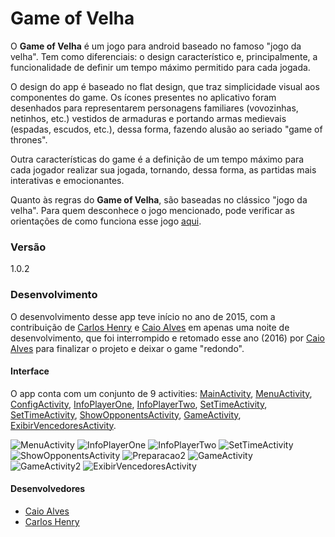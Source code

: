 # Game of Velha

O **Game of Velha** é um jogo para android baseado no famoso "jogo da velha". Tem como diferenciais: o design característico e, principalmente, a funcionalidade de definir um tempo máximo permitido para cada jogada. 

O design do app é baseado no flat design, que traz simplicidade visual aos componentes do game. Os ícones presentes no aplicativo foram desenhados para representarem personagens familiares (vovozinhas, netinhos, etc.) vestidos de armaduras e portando armas medievais (espadas, escudos, etc.), dessa forma, fazendo alusão ao seriado "game of thrones".

Outra características do game é a definição de um tempo máximo para cada jogador realizar sua jogada, tornando, dessa forma, as partidas mais interativas e emocionantes.

Quanto às regras do **Game of Velha**, são baseadas no clássico "jogo da velha". Para quem desconhece o jogo mencionado, pode verificar as orientações de como funciona esse jogo [aqui](https://pt.wikipedia.org/wiki/Jogo_da_velha).

### Versão
1.0.2

### Desenvolvimento

O desenvolvimento desse app teve início no ano de 2015, com a contribuição de [Carlos Henry](https://github.com/henrywm) e [Caio Alves](https://github.com/alvescaio) em apenas uma noite de desenvolvimento, que foi interrompido e retomado esse ano (2016) por [Caio Alves](https://github.com/alvescaio) para finalizar o projeto e deixar o game "redondo".

#### Interface

O app conta com um conjunto de 9 activities: [MainActivity], [MenuActivity], [ConfigActivity], [InfoPlayerOne], [InfoPlayerTwo], [SetTimeActivity], [SetTimeActivity], [ShowOpponentsActivity], [GameActivity], [ExibirVencedoresActivity].

![MenuActivity](https://github.com/SeraQueQual/Game_of_velha/blob/master/screnshots/Menu.png?raw=true "Menu")
![InfoPlayerOne](https://github.com/SeraQueQual/Game_of_velha/blob/master/screnshots/Player1.png?raw=true "Nome do primeiro jogador")
![InfoPlayerTwo](https://github.com/SeraQueQual/Game_of_velha/blob/master/screnshots/Player2.png?raw=true "Nome do segundo jogador")
![SetTimeActivity](https://github.com/SeraQueQual/Game_of_velha/blob/master/screnshots/Tempo.png?raw=true "Tempo de jogada")
![ShowOpponentsActivity](https://github.com/SeraQueQual/Game_of_velha/blob/master/screnshots/Preparacao1.png?raw=true "Preparação")
![Preparacao2](https://github.com/SeraQueQual/Game_of_velha/blob/master/screnshots/Preparacao.png?raw=true "Preparação 2")
![GameActivity](https://github.com/SeraQueQual/Game_of_velha/blob/master/screnshots/Vitoria(2).png?raw=true "Vitoria1")
![GameActivity2](https://github.com/SeraQueQual/Game_of_velha/blob/master/screnshots/Vitoria.png?raw=true "Vitoria2")
![ExibirVencedoresActivity](https://github.com/SeraQueQual/Game_of_velha/blob/master/screnshots/ExibirVencedores.png?raw=true "ExibirVencedoresActiviy")

#### Desenvolvedores

- [Caio Alves](https://github.com/alvescaio)
- [Carlos Henry](https://github.com/henrywm)




[MainActivity]: <https://github.com/SeraQueQual/Game_of_velha/blob/master/app/src/main/java/br/com/oficinadocodigo/MainActivity.java>
[MenuActivity]: <https://github.com/SeraQueQual/Game_of_velha/blob/master/app/src/main/java/br/com/oficinadocodigo/MenuActivity.java>
[ConfigActivity]: <https://github.com/SeraQueQual/Game_of_velha/blob/master/app/src/main/java/br/com/oficinadocodigo/ConfigActivity.java>
[InfoPlayerOne]: <https://github.com/SeraQueQual/Game_of_velha/blob/master/app/src/main/java/br/com/oficinadocodigo/game_of_velha/InfoPlayerOne.java>
[InfoPlayerTwo]: <https://github.com/SeraQueQual/Game_of_velha/blob/master/app/src/main/java/br/com/oficinadocodigo/game_of_velha/InfoPlayerTwo.java>
[SetTimeActivity]: <https://github.com/SeraQueQual/Game_of_velha/blob/master/app/src/main/java/br/com/oficinadocodigo/SetTimeActivity.java>
[ShowOpponentsActivity]: <https://github.com/SeraQueQual/Game_of_velha/blob/master/app/src/main/java/br/com/oficinadocodigo/ShowOpponentsActivity.java>
[GameActivity]: <https://github.com/SeraQueQual/Game_of_velha/blob/master/app/src/main/java/br/com/oficinadocodigo/GameActivity.java>
[ExibirVencedoresActivity]: <https://github.com/SeraQueQual/Game_of_velha/blob/master/app/src/main/java/br/com/oficinadocodigo/ExibirVencedoresActivity.java>

